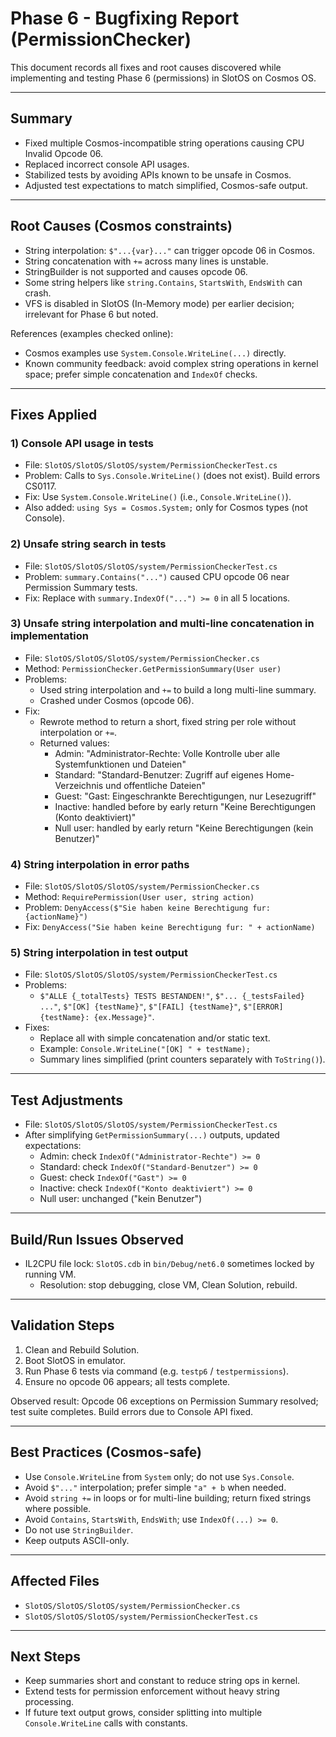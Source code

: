 # Phase 6 - Bugfixing Report (PermissionChecker)

This document records all fixes and root causes discovered while implementing and testing Phase 6 (permissions) in SlotOS on Cosmos OS.

---

## Summary
- Fixed multiple Cosmos-incompatible string operations causing CPU Invalid Opcode 06.
- Replaced incorrect console API usages.
- Stabilized tests by avoiding APIs known to be unsafe in Cosmos.
- Adjusted test expectations to match simplified, Cosmos-safe output.

---

## Root Causes (Cosmos constraints)
- String interpolation: `$"...{var}..."` can trigger opcode 06 in Cosmos.
- String concatenation with `+=` across many lines is unstable.
- StringBuilder is not supported and causes opcode 06.
- Some string helpers like `string.Contains`, `StartsWith`, `EndsWith` can crash.
- VFS is disabled in SlotOS (In-Memory mode) per earlier decision; irrelevant for Phase 6 but noted.

References (examples checked online):
- Cosmos examples use `System.Console.WriteLine(...)` directly.
- Known community feedback: avoid complex string operations in kernel space; prefer simple concatenation and `IndexOf` checks.

---

## Fixes Applied

### 1) Console API usage in tests
- File: `SlotOS/SlotOS/SlotOS/system/PermissionCheckerTest.cs`
- Problem: Calls to `Sys.Console.WriteLine()` (does not exist). Build errors CS0117.
- Fix: Use `System.Console.WriteLine()` (i.e., `Console.WriteLine()`).
- Also added: `using Sys = Cosmos.System;` only for Cosmos types (not Console).

### 2) Unsafe string search in tests
- File: `SlotOS/SlotOS/SlotOS/system/PermissionCheckerTest.cs`
- Problem: `summary.Contains("...")` caused CPU opcode 06 near Permission Summary tests.
- Fix: Replace with `summary.IndexOf("...") >= 0` in all 5 locations.

### 3) Unsafe string interpolation and multi-line concatenation in implementation
- File: `SlotOS/SlotOS/SlotOS/system/PermissionChecker.cs`
- Method: `PermissionChecker.GetPermissionSummary(User user)`
- Problems:
  - Used string interpolation and `+=` to build a long multi-line summary.
  - Crashed under Cosmos (opcode 06).
- Fix:
  - Rewrote method to return a short, fixed string per role without interpolation or `+=`.
  - Returned values:
    - Admin: "Administrator-Rechte: Volle Kontrolle uber alle Systemfunktionen und Dateien"
    - Standard: "Standard-Benutzer: Zugriff auf eigenes Home-Verzeichnis und offentliche Dateien"
    - Guest: "Gast: Eingeschrankte Berechtigungen, nur Lesezugriff"
    - Inactive: handled before by early return "Keine Berechtigungen (Konto deaktiviert)"
    - Null user: handled by early return "Keine Berechtigungen (kein Benutzer)"

### 4) String interpolation in error paths
- File: `SlotOS/SlotOS/SlotOS/system/PermissionChecker.cs`
- Method: `RequirePermission(User user, string action)`
- Problem: `DenyAccess($"Sie haben keine Berechtigung fur: {actionName}")`
- Fix: `DenyAccess("Sie haben keine Berechtigung fur: " + actionName)`

### 5) String interpolation in test output
- File: `SlotOS/SlotOS/SlotOS/system/PermissionCheckerTest.cs`
- Problems:
  - `$"ALLE {_totalTests} TESTS BESTANDEN!"`, `$"... {_testsFailed} ..."`, `$"[OK] {testName}"`, `$"[FAIL] {testName}"`, `$"[ERROR] {testName}: {ex.Message}"`.
- Fixes:
  - Replace all with simple concatenation and/or static text.
  - Example: `Console.WriteLine("[OK] " + testName);`
  - Summary lines simplified (print counters separately with `ToString()`).

---

## Test Adjustments
- File: `SlotOS/SlotOS/SlotOS/system/PermissionCheckerTest.cs`
- After simplifying `GetPermissionSummary(...)` outputs, updated expectations:
  - Admin: check `IndexOf("Administrator-Rechte") >= 0`
  - Standard: check `IndexOf("Standard-Benutzer") >= 0`
  - Guest: check `IndexOf("Gast") >= 0`
  - Inactive: check `IndexOf("Konto deaktiviert") >= 0`
  - Null user: unchanged ("kein Benutzer")

---

## Build/Run Issues Observed
- IL2CPU file lock: `SlotOS.cdb` in `bin/Debug/net6.0` sometimes locked by running VM.
  - Resolution: stop debugging, close VM, Clean Solution, rebuild.

---

## Validation Steps
1) Clean and Rebuild Solution.
2) Boot SlotOS in emulator.
3) Run Phase 6 tests via command (e.g. `testp6` / `testpermissions`).
4) Ensure no opcode 06 appears; all tests complete.

Observed result: Opcode 06 exceptions on Permission Summary resolved; test suite completes. Build errors due to Console API fixed.

---

## Best Practices (Cosmos-safe)
- Use `Console.WriteLine` from `System` only; do not use `Sys.Console`.
- Avoid `$"..."` interpolation; prefer simple `"a" + b` when needed.
- Avoid `string +=` in loops or for multi-line building; return fixed strings where possible.
- Avoid `Contains`, `StartsWith`, `EndsWith`; use `IndexOf(...) >= 0`.
- Do not use `StringBuilder`.
- Keep outputs ASCII-only.

---

## Affected Files
- `SlotOS/SlotOS/SlotOS/system/PermissionChecker.cs`
- `SlotOS/SlotOS/SlotOS/system/PermissionCheckerTest.cs`

---

## Next Steps
- Keep summaries short and constant to reduce string ops in kernel.
- Extend tests for permission enforcement without heavy string processing.
- If future text output grows, consider splitting into multiple `Console.WriteLine` calls with constants.
